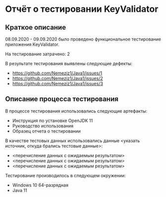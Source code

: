 # Отчёт о тестировании KeyValidator

## Краткое описание

08.09.2020 - 09.09.2020 было проведено функциональное тестирование приложения KeyValidator.

На тестирование затрачено: 2

В результате тестирования выявлены следующие дефекты:
* https://github.com/Nemeziz1/Java1/issues/1
* https://github.com/Nemeziz1/Java1/issues/2
* https://github.com/Nemeziz1/Java1/issues/3

## Описание процесса тестирования

В процессе тестирования использовались следующие артефакты:
* Инструкция по установке OpenJDK 11
* Руководство использования
* Образец отчета о тестировании


В качестве тестовых данных использовались данные <указать источник, откуда брались тестовые данные>:
* <перечисление данных с ожидаемым результатом>
* <перечисление данных с ожидаемым результатом>
* <перечисление данных с ожидаемым результатом>

Тестирование производилось в следующем окружении:
* Windows 10 64-разрядная
* Java 11

